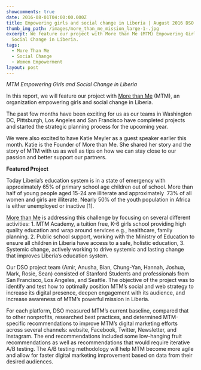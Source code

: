 ```yaml
---
showcomments: true
date: 2016-08-01T04:00:00.000Z
title: Empowering girls and social change in Liberia | August 2016 DSO Update
thumb_img_path: /images/more_than_me_mission_large-1-.jpg
excerpt: We feature our project with More than Me (MTM) Empowering Girls and
  Social Change in Liberia.
tags:
  - More Than Me
  - Social Change
  - Women Empowerment
layout: post
---
```

*MTM Empowering Girls and Social Change in Liberia*

In this report, we will feature our project with [More than Me](http://morethanme.org/who-we-are/#why-liberia) (MTM), an organization empowering girls and social change in Liberia.

The past few months have been exciting for us as our teams in Washington DC, Pittsburgh, Los Angeles and San Francisco have completed projects and started the strategic planning process for the upcoming year.

We were also excited to have Katie Meyler as a guest speaker earlier this month. Katie is the Founder of More than Me. She shared her story and the story of MTM with us as well as tips on how we can stay close to our passion and better support our partners.

**Featured Project**

Today Liberia’s education system is in a state of emergency with approximately 65% of primary school age children out of school. More than half of young people aged 15-24 are illiterate and approximately  73% of all women and girls are illiterate. Nearly 50% of the youth population in Africa is either unemployed or inactive \[1].

[More than Me](http://morethanme.org/) is addressing this challenge by focusing on several different activities: 1. MTM Academy, a tuition free, K-6 girls school providing high quality education and wrap around services e.g., healthcare, family planning. 2. Public school support, working with the Ministry of Education to ensure all children in Liberia have access to a safe, holistic education, 3. Systemic change, actively working to drive systemic and lasting change that improves Liberia’s education system.

Our DSO project team (Amir, Anusha, Bian, Chung-Yan, Hannah, Joshua, Mark, Rosie, Sean) consisted of Stanford Students and professionals from San Francisco, Los Angeles, and Seattle. The objective of the project was to identify and test how to optimally position MTM’s social and web strategy to increase its digital presence, deepen engagement with its audience, and increase awareness of MTM’s powerful mission in Liberia.

For each platform, DSO measured MTM’s current baseline, compared that to other nonprofits, researched best practices, and determined MTM-specific recommendations to improve MTM’s digital marketing efforts across several channels: website, Facebook, Twitter, Newsletter, and Instagram. The end recommendations included some low-hanging fruit recommendations as well as recommendations that would require iterative A/B testing. The A/B testing methodology will help MTM become more agile and allow for faster digital marketing improvement based on data from their desired audiences.